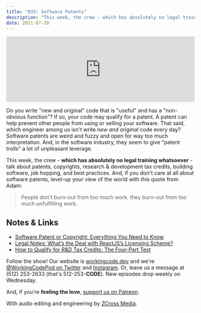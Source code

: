 ```yaml
---
title: "033: Software Patents"
description: "This week, the crew - which has absolutely no legal training whatsoever - talk about patents, copyrights, research & development tax credits, building software, job hopping, and best practices."
date: 2021-07-28
---
```


<iframe allow="autoplay *; encrypted-media *; fullscreen *" frameborder="0" height="175" style="width:100%;max-width:900px;overflow:hidden;background:transparent;" sandbox="allow-forms allow-popups allow-same-origin allow-scripts allow-storage-access-by-user-activation allow-top-navigation-by-user-activation" src="https://embed.podcasts.apple.com/us/podcast/033-software-patents/id1544142288?i=1000530270872"></iframe>

Do you write "new and original" code that is "useful" and has a "non-obvious function"? If so, your code may qualify for a patent. A patent can help prevent other people from using or selling your software. That said, which engineer among us isn't write _new and original_ code every day? Software patents are weird and fuzzy and open for way too much interpretation. And, in the software industry, they seem to give "patent trolls" a lot of unpleasant leverage.

This week, the crew - **which has absolutely no legal training whatsoever** - talk about patents, copyrights, research & development tax credits, building software, job hopping, and best practices. And, if you don't care at all about software patents, level-up your view of the world with this quote from Adam:

> People don't burn-out from too much work, they burn-out from too much unfulfilling work.

## Notes & Links

- [Software Patent or Copyright: Everything You Need to Know](https://www.upcounsel.com/software-patent-or-copyright)
- [Legal Notes: What’s the Deal with ReactJS’s Licensing Scheme?](https://www.codemag.com/article/1701041/Legal-Notes-What%E2%80%99s-the-Deal-with-ReactJS%E2%80%99s-Licensing-Scheme)
- [How to Qualify for R&D Tax Credits: The Four-Part Test](https://taxpointadvisors.com/blog/view/how-to-qualify-for-rd-tax-credits-the-four-part-test)

Follow the show! Our website is [workingcode.dev][working-code] and we're [@WorkingCodePod on Twitter][working-code-twitter] and [Instagram][working-code-instagram]. Or, leave us a message at (512) 253-2633‬ (that's 512-253-**CODE**). New episodes drop weekly on Wednesday.

And, if you're **feeling the love**, [support us on Patreon][working-code-patreon].

With audio editing and engineering by [ZCross Media][editor].

[working-code]: https://workingcode.dev/
[working-code-instagram]: https://www.instagram.com/workingcodepod/
[working-code-patreon]: https://www.patreon.com/workingcodepod
[working-code-twitter]: https://twitter.com/WorkingCodePod
[editor]: https://www.zcross.media/

